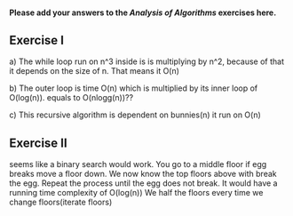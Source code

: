 #### Please add your answers to the ***Analysis of  Algorithms*** exercises here.

## Exercise I

a) The while loop run on n^3 inside is is multiplying by n^2, because of that it depends on the size of n.  That means it O(n)


b) The outer loop is time O(n) which is multiplied by its inner loop of O(log(n)). equals to O(nlogg(n))??


c) This recursive algorithm is dependent on bunnies(n) it run on O(n)

## Exercise II

seems like a binary search would work.  You go to a middle floor if egg breaks move a floor down. We now know the top floors above with break the egg.  Repeat the process until the egg does not break. It would have a running time complexity of O(log(n)) We half the floors every time we change floors(iterate floors)  

